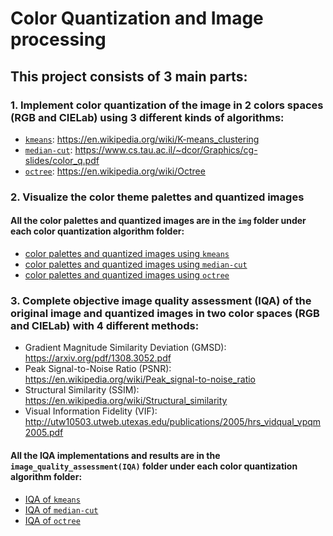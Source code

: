 # Color Quantization and Image processing
## This project consists of 3 main parts:
### 1.	Implement color quantization of the image in 2 colors spaces (RGB and CIELab) using 3 different kinds of algorithms:
* [`kmeans`](https://gitlab.cas.mcmaster.ca/G-ScalE/Lai_Project/tree/master/color_extraction/kmeans): https://en.wikipedia.org/wiki/K-means_clustering
* [`median-cut`](https://gitlab.cas.mcmaster.ca/G-ScalE/Lai_Project/tree/master/color_extraction/median-cut): https://www.cs.tau.ac.il/~dcor/Graphics/cg-slides/color_q.pdf
* [`octree`](https://gitlab.cas.mcmaster.ca/G-ScalE/Lai_Project/tree/master/color_extraction/octree): https://en.wikipedia.org/wiki/Octree

### 2.	Visualize the color theme palettes and quantized images 
#### All the color palettes and quantized images are in the `img` folder under each color quantization algorithm folder:
* [color palettes and quantized images using `kmeans`](https://gitlab.cas.mcmaster.ca/G-ScalE/Lai_Project/tree/master/color_extraction/kmeans/img)
* [color palettes and quantized images using `median-cut`](https://gitlab.cas.mcmaster.ca/G-ScalE/Lai_Project/tree/master/color_extraction/median-cut/img)
* [color palettes and quantized images using `octree`](https://gitlab.cas.mcmaster.ca/G-ScalE/Lai_Project/tree/master/color_extraction/octree/img)

### 3.	Complete objective image quality assessment (IQA) of the original image and quantized images in two color spaces (RGB and CIELab) with 4 different methods:
* Gradient Magnitude Similarity Deviation (GMSD): https://arxiv.org/pdf/1308.3052.pdf
* Peak Signal-to-Noise Ratio (PSNR): https://en.wikipedia.org/wiki/Peak_signal-to-noise_ratio
* Structural Similarity (SSIM): https://en.wikipedia.org/wiki/Structural_similarity
* Visual Information Fidelity (VIF): http://utw10503.utweb.utexas.edu/publications/2005/hrs_vidqual_vpqm2005.pdf <br>
#### All the IQA implementations and results are in the `image_quality_assessment(IQA)` folder under each color quantization algorithm folder:
* [IQA of `kmeans`](https://gitlab.cas.mcmaster.ca/G-ScalE/Lai_Project/tree/master/color_extraction/kmeans/image_quality_assessment(IQA))
* [IQA of `median-cut`](https://gitlab.cas.mcmaster.ca/G-ScalE/Lai_Project/tree/master/color_extraction/median-cut/image_quality_assessment(IQA))
* [IQA of `octree`](https://gitlab.cas.mcmaster.ca/G-ScalE/Lai_Project/tree/master/color_extraction/octree/image_quality_assessment(IQA))

